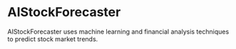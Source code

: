 # AIStockForecaster
AIStockForecaster uses machine learning and financial analysis techniques to predict stock market trends.
